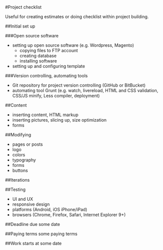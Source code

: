 #Project checklist

Useful for creating estimates or doing checklist within project building.

##Initial set up

###Open source software

- setting up open source software (e.g. Wordpress, Magento)
  - copying files to FTP account
  - creating database
  - installing software
- setting up and configuring template

###Version controlling, automating tools

- Git repository for project version controlling (GitHub or BitBucket)
- automating tool Grunt (e.g. watch, livereload, HTML and CSS validation, CSS/JS minify, Less compiler, deployment)

##Content
- inserting content, HTML markup 
- inserting pictures, slicing up, size optimization
- forms

##Modifying
- pages or posts
- logo
- colors
- typography
- forms
- buttons

##Iterations

##Testing
- UI and UX
- responsive design
- platforms (Android, iOS iPhone/iPad)
- browsers (Chrome, Firefox, Safari, Internet Explorer 9+)

##Deadline
due some date

##Paying terms 
some paying terms

##Work starts at
some date